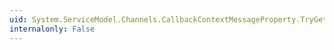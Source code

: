 ```yaml
---
uid: System.ServiceModel.Channels.CallbackContextMessageProperty.TryGet(System.ServiceModel.Channels.MessageProperties,System.ServiceModel.Channels.CallbackContextMessageProperty@)
internalonly: False
---
```


